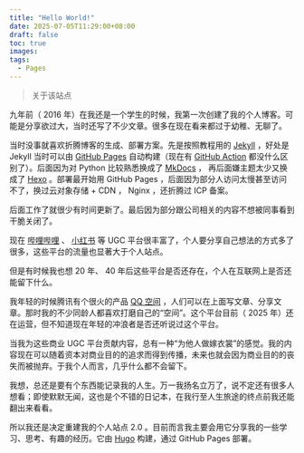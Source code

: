 ```yaml
---
title: "Hello World!"
date: 2025-07-05T11:29:00+08:00
draft: false
toc: true
images:
tags:
  - Pages
---
```


> 关于该站点

九年前（ 2016 年）在我还是一个学生的时候，我第一次创建了我的个人博客。可能是分享欲过大，当时还写了不少文章。很多在现在看来都过于幼稚、无聊了。

当时没事就喜欢折腾博客的生成、部署方案。先是按照教程用的 [Jekyll](https://jekyllrb.com/) ，好处是 Jekyll 当时可以由 [GitHub Pages](https://pages.github.com/)
自动构建（现在有 [GitHub Action](https://github.com/features/actions) 都没什么区别了）。后面因为对 Python 比较熟悉换成了 [MkDocs](https://www.mkdocs.org/) ，
再后面嫌主题太少又换成了 [Hexo](https://hexo.io/zh-cn/) 。部署最开始用 GitHub Pages ，后面因为部分人访问太慢甚至访问不了，换过云对象存储 + CDN ， Nginx ，还折腾过 ICP 备案。

后面工作了就很少有时间更新了。最后因为部分跟公司相关的内容不想被同事看到干脆关闭了。

现在 [哔哩哔哩](https://www.bilibili.com/) 、 [小红书](https://www.xiaohongshu.com/) 等 UGC 平台很丰富了，个人要分享自己想法的方式多了很多，这些平台的流量也显著大于个人站点。

但是有时候我也想 20 年、 40 年后这些平台是否还存在，个人在互联网上是否还能留下什么。

我年轻的时候腾讯有个很火的产品 [QQ 空间](https://qzone.qq.com/) ，人们可以在上面写文章、分享文章。那时我的不少同龄人都喜欢打磨自己的“空间”。这个平台目前（ 2025 年）还在运营，但不知道现在年轻的冲浪者是否还听说过这个平台。

当我为这些商业 UGC 平台贡献内容，总有一种“为他人做嫁衣裳”的感觉。我的内容现在可以随着资本对商业目的的追求而得到传播，未来也就会因为商业目的的丧失而被抛弃。于我个人而言，几乎什么都不会留下。

我想，总还是要有个东西能记录我的人生。万一我扬名立万了，说不定还有很多人想看；即使默默无闻，这也是个不错的日记本，在我行至人生旅途的终点前我还能翻出来看看。

所以我还是决定重建我的个人站点 2.0 。目前而言我主要会用它分享我的一些学习、思考、有趣的经历。它由 [Hugo](https://gohugo.io/) 构建，通过 GitHub Pages 部署。
